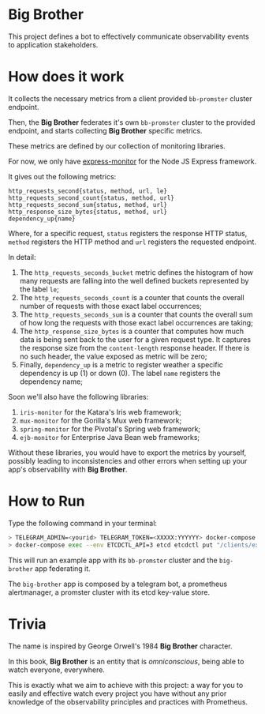 # Big Brother
This project defines a bot to effectively communicate observability events to application stakeholders.  

# How does it work

It collects the necessary metrics from a client provided `bb-promster` cluster endpoint.

Then, the **Big Brother** federates it's own `bb-promster` cluster to the provided endpoint, and starts collecting **Big Brother** specific metrics.

These metrics are defined by our collection of monitoring libraries. 

For now, we only have [express-monitor](https://github.com/labbsr0x/express-monitor) for the Node JS Express framework. 

It gives out the following metrics:

```
http_requests_second{status, method, url, le}
http_requests_second_count{status, method, url}
http_requests_second_sum{status, method, url}
http_response_size_bytes{status, method, url}
dependency_up{name}
```

Where, for a specific request, `status` registers the response HTTP status, `method` registers the HTTP method and `url` registers the requested endpoint.

In detail:

1. The `http_requests_seconds_bucket` metric defines the histogram of how many requests are falling into the well defined buckets represented by the label `le`;
2. The `http_requests_seconds_count` is a counter that counts the overall number of requests with those exact label occurrences;
3. The `http_requests_seconds_sum` is a counter that counts the overall sum of how long the requests with those exact label occurrences are taking;
4. The `http_response_size_bytes` is a counter that computes how much data is being sent back to the user for a given request type. It captures the response size from the `content-length` response header. If there is no such header, the value exposed as metric will be zero;
5. Finally, `dependency_up` is a metric to register weather a specific dependency is up (1) or down (0). The label `name` registers the dependency name;

Soon we'll also have the following libraries:

1. `iris-monitor` for the Katara's Iris web framework;
2. `mux-monitor` for the Gorilla's Mux web framework;
3. `spring-monitor` for the Pivotal's Spring web framework;
4. `ejb-monitor` for Enterprise Java Bean web frameworks;

Without these libraries, you would have to export the metrics by yourself, possibly leading to inconsistencies and other errors when setting up your app's observability with **Big Brother**.  

# How to Run

Type the following command in your terminal:

```bash
> TELEGRAM_ADMIN=<yourid> TELEGRAM_TOKEN=<XXXXX:YYYYYY> docker-compose up -d --build
> docker-compose exec --env ETCDCTL_API=3 etcd etcdctl put "/clients/example/example-bb-promster:9090" -- ""
```

This will run an example app with its `bb-promster` cluster and the `big-brother` app federating it.

The `big-brother` app is composed by a telegram bot, a prometheus alertmanager, a promster cluster with its etcd key-value store.

# Trivia

The name is inspired by George Orwell's 1984 **Big Brother** character. 

In this book, **Big Brother** is an entity that is *omniconscious*, being able to watch everyone, everywhere. 

This is exactly what we aim to achieve with this project: a way for you to easily and effective watch every project you have without any prior knowledge of the observability principles and practices with Prometheus. 
